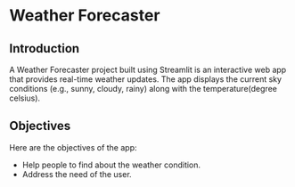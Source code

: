 # Weather Forecaster
## Introduction
A Weather Forecaster project built using Streamlit is an interactive web app that provides real-time weather updates. 
The app displays the current sky conditions (e.g., sunny, cloudy, rainy) along with the temperature(degree celsius).

## Objectives
Here are the objectives of the app:
* Help people to find about the weather condition.
* Address the need of the user.
